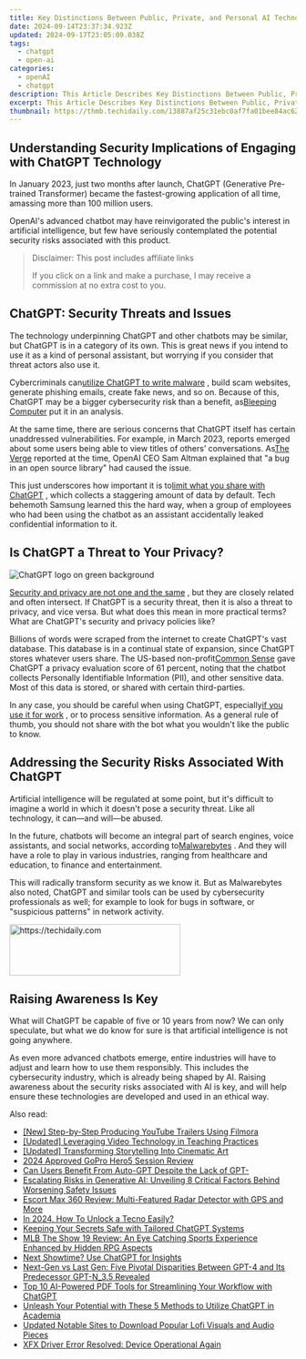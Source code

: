 ```yaml
---
title: Key Distinctions Between Public, Private, and Personal AI Technologies
date: 2024-09-14T23:37:34.923Z
updated: 2024-09-17T23:05:09.038Z
tags:
  - chatgpt
  - open-ai
categories:
  - openAI
  - chatgpt
description: This Article Describes Key Distinctions Between Public, Private, and Personal AI Technologies
excerpt: This Article Describes Key Distinctions Between Public, Private, and Personal AI Technologies
thumbnail: https://thmb.techidaily.com/13887af25c31ebc0af7fa01bee84ac625b343ea776763c2dea469f5e646eb4f7.png
---
```


## Understanding Security Implications of Engaging with ChatGPT Technology

 In January 2023, just two months after launch, ChatGPT (Generative Pre-trained Transformer) became the fastest-growing application of all time, amassing more than 100 million users.

 OpenAI's advanced chatbot may have reinvigorated the public's interest in artificial intelligence, but few have seriously contemplated the potential security risks associated with this product.

>  Disclaimer: This post includes affiliate links
>
>  If you click on a link and make a purchase, I may receive a commission at no extra cost to you.
>

## ChatGPT: Security Threats and Issues

 The technology underpinning ChatGPT and other chatbots may be similar, but ChatGPT is in a category of its own. This is great news if you intend to use it as a kind of personal assistant, but worrying if you consider that threat actors also use it.

 Cybercriminals can[utilize ChatGPT to write malware](https://www.makeuseof.com/chatgpt-cybersecurity-threat/) , build scam websites, generate phishing emails, create fake news, and so on. Because of this, ChatGPT may be a bigger cybersecurity risk than a benefit, as[Bleeping Computer](https://www.bleepingcomputer.com/news/security/chatgpt-may-be-a-bigger-cybersecurity-risk-than-an-actual-benefit/) put it in an analysis.

 At the same time, there are serious concerns that ChatGPT itself has certain unaddressed vulnerabilities. For example, in March 2023, reports emerged about some users being able to view titles of others’ conversations. As[The Verge](https://www.theverge.com/2023/3/21/23649806/chatgpt-chat-histories-bug-exposed-disabled-outage) reported at the time, OpenAI CEO Sam Altman explained that "a bug in an open source library" had caused the issue.

 This just underscores how important it is to[limit what you share with ChatGPT](https://www.makeuseof.com/shouldnt-trust-chatgpt-confidential-data/) , which collects a staggering amount of data by default. Tech behemoth Samsung learned this the hard way, when a group of employees who had been using the chatbot as an assistant accidentally leaked confidential information to it.

## Is ChatGPT a Threat to Your Privacy?

![ChatGPT logo on green background](https://static1.makeuseofimages.com/wordpress/wp-content/uploads/2023/04/chatgpt-privacy-threat.jpg)

[Security and privacy are not one and the same](https://www.makeuseof.com/privacy-anonymity-security-mean/) , but they are closely related and often intersect. If ChatGPT is a security threat, then it is also a threat to privacy, and vice versa. But what does this mean in more practical terms? What are ChatGPT's security and privacy policies like?

 Billions of words were scraped from the internet to create ChatGPT's vast database. This database is in a continual state of expansion, since ChatGPT stores whatever users share. The US-based non-profit[Common Sense](https://privacy.commonsense.org/evaluation/ChatGPT) gave ChatGPT a privacy evaluation score of 61 percent, noting that the chatbot collects Personally Identifiable Information (PII), and other sensitive data. Most of this data is stored, or shared with certain third-parties.

 In any case, you should be careful when using ChatGPT, especially[if you use it for work](https://www.makeuseof.com/things-you-can-do-with-chatgpt) , or to process sensitive information. As a general rule of thumb, you should not share with the bot what you wouldn't like the public to know.

## Addressing the Security Risks Associated With ChatGPT

 Artificial intelligence will be regulated at some point, but it's difficult to imagine a world in which it doesn't pose a security threat. Like all technology, it can—and will—be abused.

 In the future, chatbots will become an integral part of search engines, voice assistants, and social networks, according to[Malwarebytes](https://www.anrdoezrs.net/links/7251228/type/dlg/sid/UUmuoUeUpU2024447/https://www.malwarebytes.com/cybersecurity/basics/chatgpt-ai-security) . And they will have a role to play in various industries, ranging from healthcare and education, to finance and entertainment.

 This will radically transform security as we know it. But as Malwarebytes also noted, ChatGPT and similar tools can be used by cybersecurity professionals as well; for example to look for bugs in software, or "suspicious patterns" in network activity.

<!-- affiliate ads begin -->
<a href="https://aligracehair.sjv.io/c/5597632/1948876/19272" target="_top" id="1948876">
  <img src="//a.impactradius-go.com/display-ad/19272-1948876" border="0" alt="https://techidaily.com" width="300" height="90"/>
</a>
<img height="0" width="0" src="https://aligracehair.sjv.io/i/5597632/1948876/19272" style="position:absolute;visibility:hidden;" border="0" />
<!-- affiliate ads end -->

## Raising Awareness Is Key

 What will ChatGPT be capable of five or 10 years from now? We can only speculate, but what we do know for sure is that artificial intelligence is not going anywhere.

 As even more advanced chatbots emerge, entire industries will have to adjust and learn how to use them responsibly. This includes the cybersecurity industry, which is already being shaped by AI. Raising awareness about the security risks associated with AI is key, and will help ensure these technologies are developed and used in an ethical way.

<ins class="adsbygoogle"
     style="display:block"
     data-ad-format="autorelaxed"
     data-ad-client="ca-pub-7571918770474297"
     data-ad-slot="1223367746"></ins>

<ins class="adsbygoogle"
     style="display:block"
     data-ad-client="ca-pub-7571918770474297"
     data-ad-slot="8358498916"
     data-ad-format="auto"
     data-full-width-responsive="true"></ins>

<span class="atpl-alsoreadstyle">Also read:</span>
<div><ul>
<li><a href="https://youtube-data.techidaily.com/tep-by-step-producing-youtube-trailers-using-filmora/"><u>[New] Step-by-Step Producing YouTube Trailers Using Filmora</u></a></li>
<li><a href="https://extra-skills.techidaily.com/updated-leveraging-video-technology-in-teaching-practices/"><u>[Updated] Leveraging Video Technology in Teaching Practices</u></a></li>
<li><a href="https://fox-friendly.techidaily.com/updated-transforming-storytelling-into-cinematic-art/"><u>[Updated] Transforming Storytelling Into Cinematic Art</u></a></li>
<li><a href="https://fox-friendly.techidaily.com/2024-approved-gopro-hero5-session-review/"><u>2024 Approved GoPro Hero5 Session Review</u></a></li>
<li><a href="https://tech-hub.techidaily.com/can-users-benefit-from-auto-gpt-despite-the-lack-of-gpt/"><u>Can Users Benefit From Auto-GPT Despite the Lack of GPT-</u></a></li>
<li><a href="https://tech-hub.techidaily.com/escalating-risks-in-generative-ai-unveiling-8-critical-factors-behind-worsening-safety-issues/"><u>Escalating Risks in Generative AI: Unveiling 8 Critical Factors Behind Worsening Safety Issues</u></a></li>
<li><a href="https://buynow-reviews.techidaily.com/escort-max-360-review-multi-featured-radar-detector-with-gps-and-more/"><u>Escort Max 360 Review: Multi-Featured Radar Detector with GPS and More</u></a></li>
<li><a href="https://unlock-android.techidaily.com/in-2024-how-to-unlock-a-tecno-easily-by-drfone-android/"><u>In 2024, How To Unlock a Tecno Easily?</u></a></li>
<li><a href="https://tech-hub.techidaily.com/keeping-your-secrets-safe-with-tailored-chatgpt-systems/"><u>Keeping Your Secrets Safe with Tailored ChatGPT Systems</u></a></li>
<li><a href="https://buynow-marvelous.techidaily.com/mlb-the-show-19-review-an-eye-catching-sports-experience-enhanced-by-hidden-rpg-aspects/"><u>MLB The Show 19 Review: An Eye Catching Sports Experience Enhanced by Hidden RPG Aspects</u></a></li>
<li><a href="https://tech-hub.techidaily.com/next-showtime-use-chatgpt-for-insights/"><u>Next Showtime? Use ChatGPT for Insights</u></a></li>
<li><a href="https://tech-hub.techidaily.com/next-gen-vs-last-gen-five-pivotal-disparities-between-gpt-4-and-its-predecessor-gpt-n35-revealed/"><u>Next-Gen vs Last Gen: Five Pivotal Disparities Between GPT-4 and Its Predecessor GPT-N_3.5 Revealed</u></a></li>
<li><a href="https://tech-hub.techidaily.com/top-10-ai-powered-pdf-tools-for-streamlining-your-workflow-with-chatgpt/"><u>Top 10 AI-Powered PDF Tools for Streamlining Your Workflow with ChatGPT</u></a></li>
<li><a href="https://tech-hub.techidaily.com/unleash-your-potential-with-these-5-methods-to-utilize-chatgpt-in-academia/"><u>Unleash Your Potential with These 5 Methods to Utilize ChatGPT in Academia</u></a></li>
<li><a href="https://audio-editing.techidaily.com/updated-notable-sites-to-download-popular-lofi-visuals-and-audio-pieces/"><u>Updated Notable Sites to Download Popular Lofi Visuals and Audio Pieces</u></a></li>
<li><a href="https://graphic-issues.techidaily.com/xfx-driver-error-resolved-device-operational-again/"><u>XFX Driver Error Resolved: Device Operational Again</u></a></li>
</ul></div>


